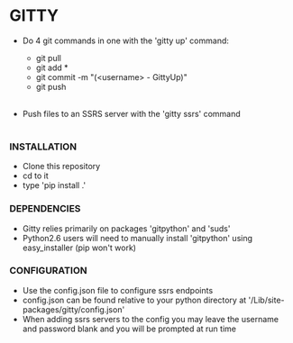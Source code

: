 # GITTY
* Do 4 git commands in one with the 'gitty up' command:
    - git pull
    - git add \*
    - git commit -m "(\<username\> - GittyUp)"
    - git push
<br><br>

* Push files to an SSRS server with the 'gitty ssrs' command
<br><br>

### INSTALLATION
* Clone this repository
* cd to it
* type 'pip install .'

### DEPENDENCIES
* Gitty relies primarily on packages 'gitpython' and 'suds'
* Python2.6 users will need to manually install 'gitpython' using easy_installer (pip won't work)

### CONFIGURATION
* Use the config.json file to configure ssrs endpoints 
* config.json can be found relative to your python directory at '/Lib/site-packages/gitty/config.json'
* When adding ssrs servers to the config you may leave the username and password blank and you will be prompted at run time




